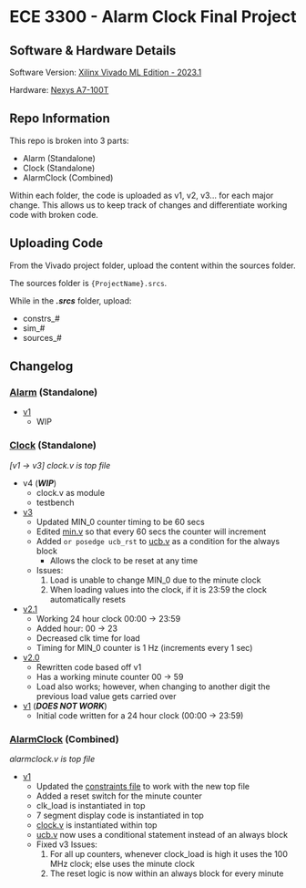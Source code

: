 # ECE 3300 - Alarm Clock Final Project

## Software & Hardware Details
Software Version: [Xilinx Vivado ML Edition - 2023.1](https://www.xilinx.com/support/download/index.html/content/xilinx/en/downloadNav/vivado-design-tools/2023-1.html)

Hardware: [Nexys A7-100T](https://www.xilinx.com/products/boards-and-kits/1-6olhwl.html)

## Repo Information

This repo is broken into 3 parts:
- Alarm (Standalone)
- Clock (Standalone)
- AlarmClock (Combined)

Within each folder, the code is uploaded as v1, v2, v3... for each major change. This allows us to keep track of changes and differentiate working code with broken code.

## Uploading Code

From the Vivado project folder, upload the content within the sources folder.

The sources folder is `{ProjectName}.srcs`.

While in the **_.srcs_** folder, upload:
- constrs_#
- sim_#
- sources_#

## Changelog

### [Alarm](https://github.com/Synergy5761/ECE3300-AlarmClockProject/tree/main/Alarm) (Standalone)
- [v1](https://github.com/Synergy5761/ECE3300-AlarmClockProject/tree/main/Alarm/v1)
  - WIP

### [Clock](https://github.com/Synergy5761/ECE3300-AlarmClockProject/tree/main/Clock) (Standalone)

_[v1 -> v3] clock.v is top file_

- v4 (**_WIP_**)
  - clock.v as module
  - testbench
- [v3](https://github.com/Synergy5761/ECE3300-AlarmClockProject/tree/main/Clock/v3)
  - Updated MIN_0 counter timing to be 60 secs
  - Edited [min.v](https://github.com/Synergy5761/ECE3300-AlarmClockProject/blob/main/Clock/v3/sources_1/new/min.v) so that every 60 secs the counter will increment
  - Added `or posedge ucb_rst` to [ucb.v](https://github.com/Synergy5761/ECE3300-AlarmClockProject/blob/main/Clock/v3/sources_1/new/ucb.v) as a condition for the always block
    - Allows the clock to be reset at any time
  - Issues:
    1. Load is unable to change MIN_0 due to the minute clock
    2. When loading values into the clock, if it is 23:59 the clock automatically resets
- [v2.1](https://github.com/Synergy5761/ECE3300-AlarmClockProject/tree/main/Clock/v2.1)
  - Working 24 hour clock 00:00 -> 23:59
  - Added hour: 00 -> 23
  - Decreased clk time for load
  - Timing for MIN_0 counter is 1 Hz (increments every 1 sec)
- [v2.0](https://github.com/Synergy5761/ECE3300-AlarmClockProject/tree/main/Clock/v2.0)
  - Rewritten code based off v1
  - Has a working minute counter 00 -> 59
  - Load also works; however, when changing to another digit the previous load value gets carried over
- [v1](https://github.com/Synergy5761/ECE3300-AlarmClockProject/tree/main/Clock/v1) (**_DOES NOT WORK_**)
  - Initial code written for a 24 hour clock (00:00 -> 23:59)

### [AlarmClock](https://github.com/Synergy5761/ECE3300-AlarmClockProject/tree/main/AlarmClock) (Combined)

_alarmclock.v is top file_

- [v1](https://github.com/Synergy5761/ECE3300-AlarmClockProject/tree/main/AlarmClock/v1)
  - Updated the [constraints file](https://github.com/Synergy5761/ECE3300-AlarmClockProject/blob/main/AlarmClock/v1/constrs_1/new/Nexys-A7-100T-Master.xdc) to work with the new top file
  - Added a reset switch for the minute counter
  - clk_load is instantiated in top
  - 7 segment display code is instantiated in top
  - [clock.v](https://github.com/Synergy5761/ECE3300-AlarmClockProject/blob/main/AlarmClock/v1/sources_1/new/clock.v) is instantiated within top
  - [ucb.v](https://github.com/Synergy5761/ECE3300-AlarmClockProject/blob/main/AlarmClock/v1/sources_1/new/ucb.v) now uses a conditional statement instead of an always block
  - Fixed v3 Issues:
    1. For all up counters, whenever clock_load is high it uses the 100 MHz clock; else uses the minute clock
    2. The reset logic is now within an always block for every minute
